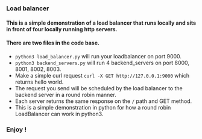 ### Load balancer

#### This is a simple demonstration of a load balancer that runs locally and sits in front of four locally running http servers.

#### There are two files in the code base. 
- `python3 load_balancer.py` will run your loadbalancer on port 9000. 
- `python3 backend_servers.py` will run 4 backend_servers on port 8000, 8001, 8002, 8003.
- Make a simple curl request `curl -X GET http://127.0.0.1:9000` which returns hello world. 
- The request you send will be scheduled by the load balancer to the backend server in a round robin manner. 
- Each server returns the same response on the `/` path and GET method. 
- This is a simple demonstration in python for how a round robin LoadBalancer can work in python3.

### Enjoy !